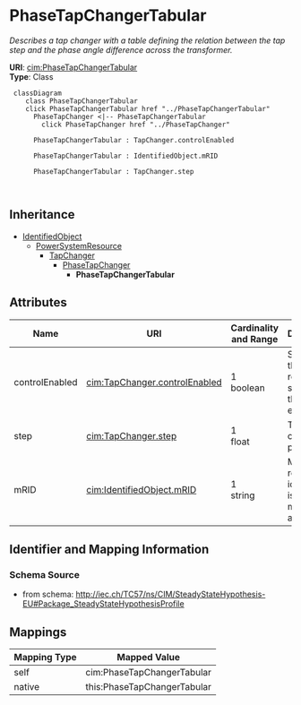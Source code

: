 # PhaseTapChangerTabular


_Describes a tap changer with a table defining the relation between the tap step and the phase angle difference across the transformer._





**URI**: [cim:PhaseTapChangerTabular](http://iec.ch/TC57/CIM100#PhaseTapChangerTabular)<br />
**Type**: Class




```mermaid
 classDiagram
    class PhaseTapChangerTabular
    click PhaseTapChangerTabular href "../PhaseTapChangerTabular"
      PhaseTapChanger <|-- PhaseTapChangerTabular
        click PhaseTapChanger href "../PhaseTapChanger"
      
      PhaseTapChangerTabular : TapChanger.controlEnabled
        
      PhaseTapChangerTabular : IdentifiedObject.mRID
        
      PhaseTapChangerTabular : TapChanger.step
        
      
```





## Inheritance
* [IdentifiedObject](IdentifiedObject.md)
    * [PowerSystemResource](PowerSystemResource.md)
        * [TapChanger](TapChanger.md)
            * [PhaseTapChanger](PhaseTapChanger.md)
                * **PhaseTapChangerTabular**



## Attributes


| Name | URI | Cardinality and Range | Description | Inheritance |
| ---  | --- | --- | --- | --- |
| controlEnabled | [cim:TapChanger.controlEnabled](http://iec.ch/TC57/CIM100#TapChanger.controlEnabled) | 1 <br />  boolean  | Specifies the regulation status of the equipment | [TapChanger](TapChanger.md) |
| step | [cim:TapChanger.step](http://iec.ch/TC57/CIM100#TapChanger.step) | 1 <br />  float  | Tap changer position | [TapChanger](TapChanger.md) |
| mRID | [cim:IdentifiedObject.mRID](http://iec.ch/TC57/CIM100#IdentifiedObject.mRID) | 1 <br />  string  | Master resource identifier issued by a model authority | [IdentifiedObject](IdentifiedObject.md) |









## Identifier and Mapping Information







### Schema Source


* from schema: http://iec.ch/TC57/ns/CIM/SteadyStateHypothesis-EU#Package_SteadyStateHypothesisProfile





## Mappings

| Mapping Type | Mapped Value |
| ---  | ---  |
| self | cim:PhaseTapChangerTabular |
| native | this:PhaseTapChangerTabular |




